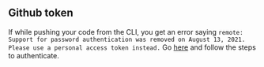 ## Github token
If while pushing your code from the CLI, you get an error saying `remote: Support for password authentication was removed on August 13, 2021. Please use a personal access token instead.` Go [here](https://cli.github.com/manual/) and follow the steps to authenticate.

